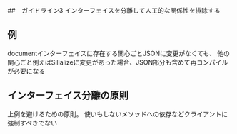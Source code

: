 ##　ガイドライン3
インターフェイスを分離して人工的な関係性を排除する

## 例
documentインターフェイスに存在する関心ごとJSONに変更がなくても、
他の関心ごと例えばSilializeに変更があった場合、JSON部分も含めて再コンパイルが必要になる

## インターフェイス分離の原則
上例を避けるための原則。
使いもしないメソッドへの依存などクライアントに強制すべきでない
